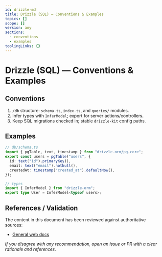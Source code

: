 ```yaml
---
id: drizzle-md
title: Drizzle (SQL) — Conventions & Examples
topics: []
scope: []
version: any
sections:
  - conventions
  - examples
toolingLinks: {}
---
```

# Drizzle (SQL) — Conventions & Examples

## Conventions
1. `/db` structure: `schema.ts`, `index.ts`, and `queries/` modules.
2. Infer types with `InferModel`; export for server actions/controllers.
3. Keep SQL migrations checked in; stable `drizzle-kit` config paths.

## Examples
```ts
// db/schema.ts
import { pgTable, text, timestamp } from "drizzle-orm/pg-core";
export const users = pgTable("users", {
  id: text("id").primaryKey(),
  email: text("email").notNull(),
  createdAt: timestamp("created_at").defaultNow(),
});

// types
import { InferModel } from "drizzle-orm";
export type User = InferModel<typeof users>;
```

## References / Validation

The content in this document has been reviewed against authoritative sources:
- [General web docs](https://developer.mozilla.org/)

_If you disagree with any recommendation, open an issue or PR with a clear rationale and references._

